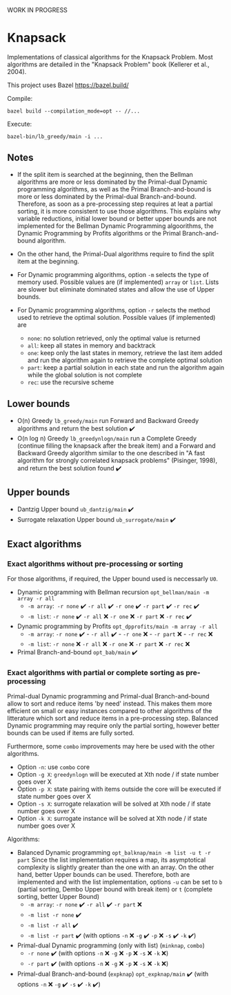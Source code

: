 WORK IN PROGRESS

# Knapsack

Implementations of classical algorithms for the Knapsack Problem. Most algorithms are detailed in the "Knapsack Problem" book (Kellerer et al., 2004).

This project uses Bazel https://bazel.build/

Compile:
```
bazel build --compilation_mode=opt -- //...
```

Execute:
```
bazel-bin/lb_greedy/main -i ...
```

## Notes

* If the split item is searched at the beginning, then the Bellman algorithms are more or less dominated by the Primal-dual Dynamic programming algorithms, as well as the Primal Branch-and-bound is more or less dominated by the Primal-dual Branch-and-bound. Therefore, as soon as a pre-processing step requires at leat a partial sorting, it is more consistent to use those algorithms. This explains why variable reductions, initial lower bound or better upper bounds are not implemented for the Bellman Dynamic Programming algoorithms, the Dynamic Programming by Profits algorithms or the Primal Branch-and-bound algorithm.

* On the other hand, the Primal-Dual algorithms require to find the split item at the beginning.

* For Dynamic programming algorithms, option `-m` selects the type of memory used. Possible values are (if implemented) `array` or `list`. Lists are slower but eliminate dominated states and allow the use of Upper bounds.

* For Dynamic programming algorithms, option `-r` selects the method used to retrieve the optimal solution. Possible values (if implemented) are
  - `none`: no solution retrieved, only the optimal value is returned
  - `all`: keep all states in memory and backtrack
  - `one`: keep only the last states in memory, retrieve the last item added and run the algorithm again to retrieve the complete optimal solution
  - `part`: keep a partial solution in each state and run the algorithm again while the global solution is not complete
  - `rec`: use the recursive scheme

## Lower bounds

- O(n) Greedy `lb_greedy/main` run Forward and Backward Greedy algorithms and return the best solution :heavy_check_mark:
- O(n log n) Greedy `lb_greedynlogn/main`  run a Complete Greedy (continue filling the knapsack after the break item) and a Forward and Backward Greedy algorithm similar to the one described in "A fast algorithm for strongly correlated knapsack problems" (Pisinger, 1998), and return the best solution found :heavy_check_mark:

## Upper bounds

- Dantzig Upper bound `ub_dantzig/main` :heavy_check_mark:
- Surrogate relaxation Upper bound `ub_surrogate/main` :heavy_check_mark:

## Exact algorithms

### Exact algorithms without pre-processing or sorting

For those algorithms, if required, the Upper bound used is neccessarly `U0`.

- Dynamic programming with Bellman recursion `opt_bellman/main -m array -r all`
  - `-m array`:` -r none` :heavy_check_mark: `-r all` :heavy_check_mark: `-r one` :heavy_check_mark: `-r part` :heavy_check_mark: `-r rec` :heavy_check_mark:
  - `-m list`: `-r none` :heavy_check_mark: `-r all` :x: `-r one` :x: `-r part` :x: `-r rec` :heavy_check_mark:
- Dynamic programming by Profits `opt_dpprofits/main -m array -r all`
  - `-m array`: `-r none` :heavy_check_mark: - `-r all` :heavy_check_mark: - `-r one` :x: - `-r part` :x: - `-r rec` :x:
  - `-m list`: `-r none` :x: `-r all` :x: `-r one` :x: `-r part` :x: `-r rec` :x:
- Primal Branch-and-bound `opt_bab/main` :heavy_check_mark:

### Exact algorithms with partial or complete sorting as pre-processing

Primal-dual Dynamic programming and Primal-dual Branch-and-bound allow to sort and reduce items 'by need' instead. This makes them more efficient on small or easy instances compared to other algorithms of the litterature which sort and reduce items in a pre-processing step. Balanced Dynamic programming may require only the partial sorting, however better bounds can be used if items are fully sorted.

Furthermore, some `combo` improvements may here be used with the other algorithms.
- Option `-n`: use `combo` core
- Option `-g X`: `greedynlogn` will be executed at Xth node / if state number goes over X
- Option `-p X`: state pairing with items outside the core will be executed if state number goes over X
- Option `-s X`: surrogate relaxation will be solved at Xth node / if state number goes over X
- Option `-k X`: surrogate instance will be solved at Xth node / if state number goes over X

Algorithms:
- Balanced Dynamic programming `opt_balknap/main -m list -u t -r part` Since the list implementation requires a map, its asymptotical complexity is slightly greater than the one with an array. On the other hand, better Upper bounds can be used. Therefore, both are implemented and with the list implementation, options `-u` can be set to `b` (partial sorting, Dembo Upper bound with break item) or `t` (complete sorting, better Upper Bound)
  - `-m array`: `-r none` :heavy_check_mark: `-r all` :heavy_check_mark: `-r part` :x:
  - `-m list -r none` :heavy_check_mark:
  - `-m list -r all` :heavy_check_mark:
  - `-m list -r part` :heavy_check_mark: (with options `-n` :x: `-g` :heavy_check_mark: `-p` :x: `-s` :heavy_check_mark: `-k` :heavy_check_mark:)
- Primal-dual Dynamic programming (only with list) (`minknap`, `combo`)
  - `-r none` :heavy_check_mark: (with options `-n` :x: `-g` :x: `-p` :x: `-s` :x: `-k` :x:)
  - `-r part` :heavy_check_mark: (with options `-n` :x: `-g` :x: `-p` :x: `-s` :x: `-k` :x:)
- Primal-dual Branch-and-bound (`expknap`) `opt_expknap/main` :heavy_check_mark: (with options `-n` :x: `-g` :heavy_check_mark: `-s`  :heavy_check_mark: `-k` :heavy_check_mark:)


